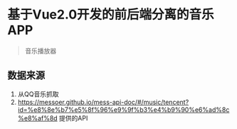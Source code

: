 # 基于Vue2.0开发的前后端分离的音乐APP

> 音乐播放器

## 数据来源
1. 从QQ音乐抓取
2. https://messoer.github.io/mess-api-doc/#/music/tencent?id=%e8%8e%b7%e5%8f%96%e9%9f%b3%e4%b9%90%e6%ad%8c%e8%af%8d 提供的API
